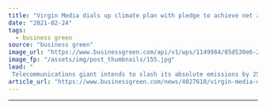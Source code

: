 ```yaml
---
title: "Virgin Media dials up climate plan with pledge to achieve net zero operations by 2025"
date: "2021-02-24"
tags: 
  - business green
source: "business green"
image_url: "https://www.businessgreen.com/api/v1/wps/1149984/85d530e6-2918-4f7e-b30b-065c341657d6/3/TiVo-Box-and-Remote-1-185x114.jpg"
image_fp: "/assets/img/post_thumbnails/155.jpg"
lead: "
 Telecommunications giant intends to slash its absolute emissions by 25 per cent by 2025 ..."
article_url: "https://www.businessgreen.com/news/4027610/virgin-media-dials-climate-plan-pledge-achieve-net-zero-operations-2025"
---
```


---
